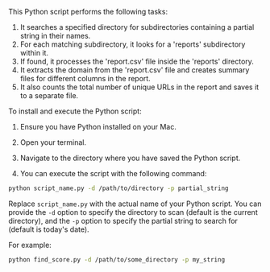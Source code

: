 This Python script performs the following tasks:

1. It searches a specified directory for subdirectories containing a partial string in their names.
2. For each matching subdirectory, it looks for a 'reports' subdirectory within it.
3. If found, it processes the 'report.csv' file inside the 'reports' directory.
4. It extracts the domain from the 'report.csv' file and creates summary files for different columns in the report.
5. It also counts the total number of unique URLs in the report and saves it to a separate file.

To install and execute the Python script:

1. Ensure you have Python installed on your Mac.

2. Open your terminal.

3. Navigate to the directory where you have saved the Python script.

4. You can execute the script with the following command:

```bash
python script_name.py -d /path/to/directory -p partial_string
```

Replace `script_name.py` with the actual name of your Python script. You can provide the `-d` option to specify the directory to scan (default is the current directory), and the `-p` option to specify the partial string to search for (default is today's date).

For example:

```bash
python find_score.py -d /path/to/some_directory -p my_string
```
